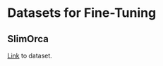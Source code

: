 # Datasets for Fine-Tuning

## SlimOrca 

[Link](https://huggingface.co/datasets/Open-Orca/SlimOrca) to dataset.